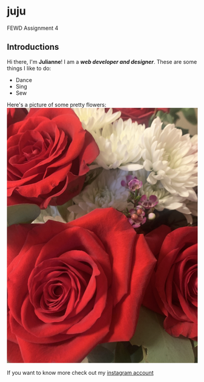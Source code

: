 # juju
FEWD Assignment 4
## Introductions
Hi there, I'm **Julianne**! I am a _**web developer and designer**_.
These are some things I like to do:
* Dance
* Sing
* Sew

Here's a picture of some pretty flowers:
![flowers](62E6DAE3-04F6-488C-AF87-EDA712EF7719.jpeg)

If you want to know more check out my [instagram account](https://www.instagram.com/gogojuju_/)
